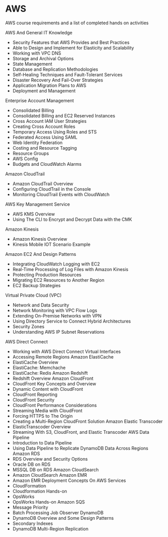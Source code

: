 # AWS
AWS course requirements and a list of completed hands on activities

AWS And General IT Knowledge  
- Security Features that AWS Provides and Best Practices
- Able to Design and Implement for Elasticity and Scalability
- Working with VPC DNS
- Storage and Archival Options
- State Management
- Database and Replication Methodologies
- Self-Healing Techniques and Fault-Tolerant Services
- Disaster Recovery And Fail-Over Strategies
- Application Migration Plans to AWS
- Deployment and Management

Enterprise Account Management
- Consolidated Billing
- Consolidated Billing and EC2 Reserved Instances
- Cross Account IAM User Strategies
- Creating Cross Account Roles
- Temporary Access Using Roles and STS
- Federated Access Using SAML
- Web Identity Federation
- Costing and Resource Tagging
- Resource Groups
- AWS Config
- Budgets and CloudWatch Alarms

Amazon CloudTrail
- Amazon CloudTrail Overview
- Configuring CloudTrail in the Console
- Monitoring CloudTrail Events with CloudWatch

AWS Key Management Service
- AWS KMS Overview
- Using The CLI to Encrypt and Decrypt Data with the CMK

Amazon Kinesis
- Amazon Kinesis Overview
- Kinesis Mobile IOT Scenario Example

Amazon EC2 And Design Patterns
- Integrating CloudWatch Logging with EC2
- Real-Time Processing of Log Files with Amazon Kinesis
- Protecting Production Resources 
- Migrating EC2 Resources to Another Region
- EC2 Backup Strategies

Virtual Private Cloud (VPC)
- Network and Data Security
- Network Monitoring with VPC Flow Logs
- Extending On-Premise Networks with VPN
- Using Directory Service to Connect Hybrid Architectures
- Security Zones
- Understanding AWS IP Subnet Reservations

AWS Direct Connect
- Working with AWS Direct Connect Virtual Interfaces
- Accessing Remote Regions
Amazon ElastiCache
- ElastiCache Overview
- ElastiCache: Memchache
- ElastiCache: Redis 
Amazon Redshift
- Redshift Overview
Amazon CloudFront
- CloudFront Key Concepts and Overview
- Dynamic Content with CloudFront
- CloudFront Reporting
- CloudFront Security
- CloudFront Performance Considerations
- Streaming Media with CloudFront
- Forcing HTTPS to The Origin
- Creating a Multi-Region CloudFront Solution
Amazon Elastic Transcoder
- ElasticTranscoder Overview
- Streaming With S3, CloudFront, and Elastic Transcoder
AWS Data Pipeline
- Introduction to Data Pipeline
- Using Data Pipeline to Replicate DynamoDB Data Across Regions
Amazon RDS
- RDS Overview and Security Options
- Oracle DB on RDS
- MSSQL DB on RDS
Amazon CloudSearch
- Amazon CloudSearch
Amazon EMR
- Amazon EMR
Deployment Concepts On AWS Services
- CloudFormation
- Cloudformation Hands-on
- OpsWorks
- OpsWorks Hands-on
Amazon SQS
- Message Priority
- Batch Processing Job Observer
DynamoDB
- DynamoDB Overview and Some Design Patterns
- Secondary Indexes
- DynamoDB Multi-Region Replication
